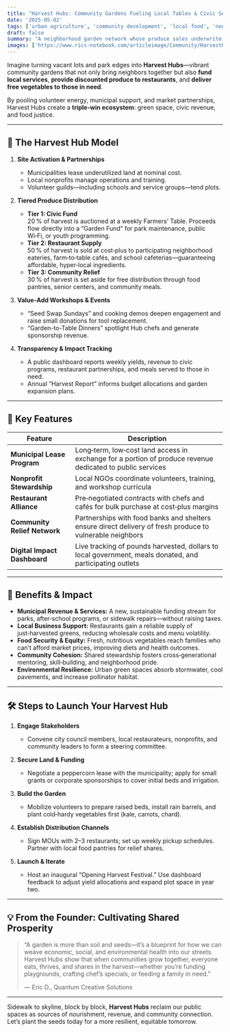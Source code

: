 ```yaml
---
title: "Harvest Hubs: Community Gardens Fueling Local Tables & Civic Services"  
date: '2025-05-02'  
tags: ['urban agriculture', 'community development', 'local food', 'nonprofit', 'sustainable economy']  
draft: false  
summary: "A neighborhood garden network whose produce sales underwrite municipal services, supply affordable farm‑fresh vegetables to restaurants, and feed food‑insecure residents."  
images: ['https://www.rics-notebook.com/articleimage/Community/HarvestHubs.webp']  
---
```


Imagine turning vacant lots and park edges into **Harvest Hubs**—vibrant community gardens that not only bring neighbors together but also **fund local services**, **provide discounted produce to restaurants**, and **deliver free vegetables to those in need**.

By pooling volunteer energy, municipal support, and market partnerships, Harvest Hubs create a **triple‑win ecosystem**: green space, civic revenue, and food justice.

---

## 🌿 The Harvest Hub Model

1. **Site Activation & Partnerships**  
   - Municipalities lease underutilized land at nominal cost.  
   - Local nonprofits manage operations and training.  
   - Volunteer guilds—including schools and service groups—tend plots.

2. **Tiered Produce Distribution**  
   - **Tier 1: Civic Fund**  
     20 % of harvest is auctioned at a weekly Farmers’ Table. Proceeds flow directly into a “Garden Fund” for park maintenance, public Wi‑Fi, or youth programming.  
   - **Tier 2: Restaurant Supply**  
     50 % of harvest is sold at cost‑plus to participating neighborhood eateries, farm‑to‑table cafés, and school cafeterias—guaranteeing affordable, hyper‑local ingredients.  
   - **Tier 3: Community Relief**  
     30 % of harvest is set aside for free distribution through food pantries, senior centers, and community meals.

3. **Value‑Add Workshops & Events**  
   - “Seed Swap Sundays” and cooking demos deepen engagement and raise small donations for tool replacement.  
   - “Garden-to-Table Dinners” spotlight Hub chefs and generate sponsorship revenue.

4. **Transparency & Impact Tracking**  
   - A public dashboard reports weekly yields, revenue to civic programs, restaurant partnerships, and meals served to those in need.  
   - Annual “Harvest Report” informs budget allocations and garden expansion plans.

---

## 🔧 Key Features

| Feature                       | Description                                                                                              |
|-------------------------------|----------------------------------------------------------------------------------------------------------|
| **Municipal Lease Program**   | Long‑term, low‑cost land access in exchange for a portion of produce revenue dedicated to public services |
| **Nonprofit Stewardship**     | Local NGOs coordinate volunteers, training, and workshop curricula                                        |
| **Restaurant Alliance**       | Pre‑negotiated contracts with chefs and cafés for bulk purchase at cost‑plus margins                      |
| **Community Relief Network**  | Partnerships with food banks and shelters ensure direct delivery of fresh produce to vulnerable neighbors |
| **Digital Impact Dashboard**  | Live tracking of pounds harvested, dollars to local government, meals donated, and participating outlets  |

---

## 🚀 Benefits & Impact

- **Municipal Revenue & Services:** A new, sustainable funding stream for parks, after‑school programs, or sidewalk repairs—without raising taxes.  
- **Local Business Support:** Restaurants gain a reliable supply of just‑harvested greens, reducing wholesale costs and menu volatility.  
- **Food Security & Equity:** Fresh, nutritious vegetables reach families who can’t afford market prices, improving diets and health outcomes.  
- **Community Cohesion:** Shared stewardship fosters cross‑generational mentoring, skill‑building, and neighborhood pride.  
- **Environmental Resilience:** Urban green spaces absorb stormwater, cool pavements, and increase pollinator habitat.

---

## 🛠️ Steps to Launch Your Harvest Hub

1. **Engage Stakeholders**  
   - Convene city council members, local restaurateurs, nonprofits, and community leaders to form a steering committee.

2. **Secure Land & Funding**  
   - Negotiate a peppercorn lease with the municipality; apply for small grants or corporate sponsorships to cover initial beds and irrigation.

3. **Build the Garden**  
   - Mobilize volunteers to prepare raised beds, install rain barrels, and plant cold‑hardy vegetables first (kale, carrots, chard).

4. **Establish Distribution Channels**  
   - Sign MOUs with 2–3 restaurants; set up weekly pickup schedules. Partner with local food pantries for relief shares.

5. **Launch & Iterate**  
   - Host an inaugural “Opening Harvest Festival.” Use dashboard feedback to adjust yield allocations and expand plot space in year two.

---

## 💡 From the Founder: Cultivating Shared Prosperity

> “A garden is more than soil and seeds—it’s a blueprint for how we can weave economic, social, and environmental health into our streets.  
> Harvest Hubs show that when communities grow together, everyone eats, thrives, and shares in the harvest—whether you’re funding playgrounds, crafting chef’s specials, or feeding a family in need.”  
>  
> — Eric D., Quantum Creative Solutions

---

Sidewalk to skyline, block by block, **Harvest Hubs** reclaim our public spaces as sources of nourishment, revenue, and community connection. Let’s plant the seeds today for a more resilient, equitable tomorrow.  
